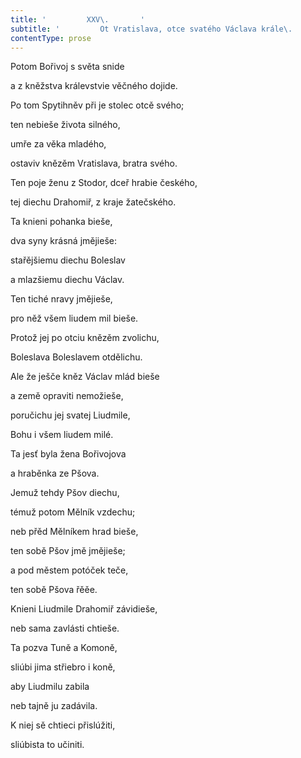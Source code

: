 ```yaml
---
title: '         XXV\.       '
subtitle: '         Ot Vratislava, otce svatého Václava krále\.       '
contentType: prose
---
```


Potom Bořivoj s světa snide

a z kněžstva králevstvie věčného dojide.

Po tom Spytihněv při je stolec otcě svého;

ten nebieše života silného,

umře za věka mladého,

ostaviv knězěm Vratislava, bratra svého.

Ten poje ženu z Stodor, dceř hrabie českého,

tej diechu Drahomiř, z kraje žatečského.

Ta knieni pohanka bieše,

dva syny krásná jmějieše:

stařějšiemu diechu Boleslav

a mlazšiemu diechu Václav.

Ten tiché nravy jmějieše,

pro něž všem liudem mil bieše.

Protož jej po otciu knězěm zvolichu,

Boleslava Boleslavem otdělichu.

Ale že ješče kněz Václav mlád bieše

a země opraviti nemožieše,

poručichu jej svatej Liudmile,

Bohu i všem liudem milé.

Ta jesť byla žena Bořivojova

a hraběnka ze Pšova.

Jemuž tehdy Pšov diechu,

témuž potom Mělník vzdechu;

neb přěd Mělníkem hrad bieše,

ten sobě Pšov jmě jmějieše;

a pod městem potóček teče,

ten sobě Pšova řěěe.

Knieni Liudmile Drahomiř závidieše,

neb sama zavlásti chtieše.

Ta pozva Tuně a Komoně,

sliúbi jima střiebro i koně,

aby Liudmilu zabila

neb tajně ju zadávila.

K niej sě chtieci přislúžiti,

sliúbista to učiniti.
